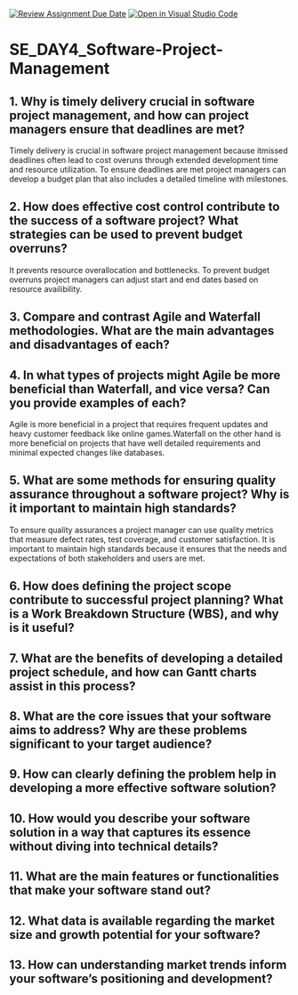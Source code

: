 [![Review Assignment Due Date](https://classroom.github.com/assets/deadline-readme-button-22041afd0340ce965d47ae6ef1cefeee28c7c493a6346c4f15d667ab976d596c.svg)](https://classroom.github.com/a/9pw6JKcu)
[![Open in Visual Studio Code](https://classroom.github.com/assets/open-in-vscode-2e0aaae1b6195c2367325f4f02e2d04e9abb55f0b24a779b69b11b9e10269abc.svg)](https://classroom.github.com/online_ide?assignment_repo_id=18460690&assignment_repo_type=AssignmentRepo)
# SE_DAY4_Software-Project-Management
## 1. Why is timely delivery crucial in software project management, and how can project managers ensure that deadlines are met?
  Timely delivery is crucial in software project management because itmissed deadlines often lead to cost overuns through extended development time and resource utilization.     To ensure deadlines are met project managers can develop a budget plan that also includes a detailed timeline with milestones.
## 2. How does effective cost control contribute to the success of a software project? What strategies can be used to prevent budget overruns?
  It prevents resource overallocation and bottlenecks. To prevent budget overruns project managers can adjust start and end dates based on resource availibility.
## 3. Compare and contrast Agile and Waterfall methodologies. What are the main advantages and disadvantages of each?

## 4. In what types of projects might Agile be more beneficial than Waterfall, and vice versa? Can you provide examples of each?
  Agile is more beneficial in a project that requires frequent updates and heavy customer feedback like online games.Waterfall on the other hand is more beneficial on          projects that have well detailed requirements and minimal expected changes like databases.
## 5. What are some methods for ensuring quality assurance throughout a software project? Why is it important to maintain high standards?
  To ensure quality assurances a project manager can use quality metrics that measure defect rates, test coverage, and customer satisfaction. It is important to maintain       high standards because it ensures that the needs and expectations of both stakeholders and users are met.
## 6. How does defining the project scope contribute to successful project planning? What is a Work Breakdown Structure (WBS), and why is it useful?

## 7. What are the benefits of developing a detailed project schedule, and how can Gantt charts assist in this process?

## 8. What are the core issues that your software aims to address? Why are these problems significant to your target audience?

## 9. How can clearly defining the problem help in developing a more effective software solution?

## 10. How would you describe your software solution in a way that captures its essence without diving into technical details?

## 11. What are the main features or functionalities that make your software stand out?

## 12. What data is available regarding the market size and growth potential for your software?

## 13. How can understanding market trends inform your software’s positioning and development?
